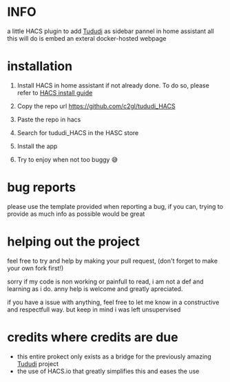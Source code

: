 # INFO
a little HACS plugin to add [Tududi](https://github.com/chrisvel/tududi) as sidebar pannel in home assistant 
all this will do is embed an exteral docker-hosted webpage


# installation 
1. Install HACS in home assistant if not already done.
To do so, please refer to [HACS install guide](https://www.hacs.xyz/docs/use/download/download/#to-download-hacs)

2. Copy the repo url https://github.com/c2gl/tududi_HACS

3. Paste the repo in hacs

4. Search for tududi_HACS in the HASC store

5. Install the app 

6. Try to enjoy when not too buggy 😅

# bug reports
please use the template provided when reporting a bug, 
if you can, trying to provide as much info as possible would be great 

# helping out the project
feel free to try and help by making your pull request, (don't forget to make your own fork first!)

sorry if my code is non working or painfull to read, i am not a def and learning as i do. anny help is welcome and greatly apreciated.

if you have a issue with anything, feel free to let me know in a constructive and respectfull way. but keep in mind i was left unsupervised

# credits where credits are due
- this entire prokect only exists as a bridge for the previously amazing [Tududi](https://github.com/chrisvel/tududi) project
- the use of HACS.io that greatly simplifies this and eases the use